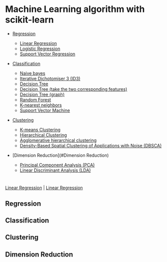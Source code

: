 # Machine Learning algorithm with scikit-learn

- [Regression](#Regression)
    - [Linear Regression](https://github.com/s90210jacklen/MachineLearning_Algorithm/blob/master/Regression/Linear_Regression.ipynb)
    - [Logistic Regression](https://github.com/s90210jacklen/MachineLearning_Algorithm/blob/master/Regression/Logistic_Regression.ipynb)
    - [Support Vector Regression](https://github.com/s90210jacklen/MachineLearning_Algorithm/blob/master/Regression/support_vector_regression.ipynb)
- [Classification](#Classification)
    - [Naive bayes](https://github.com/s90210jacklen/MachineLearning_Algorithm-with-scikit-learn/blob/master/Classification/naive_bayes.ipynb)
    - [Iterative Dichotomiser 3 (ID3)](https://github.com/s90210jacklen/MachineLearning_Algorithm-with-scikit-learn/blob/master/Classification/ID3_Entropy.ipynb)
    - [Decision Tree](https://github.com/s90210jacklen/MachineLearning_Algorithm-with-scikit-learn/blob/master/Classification/DecisionTree.ipynb)
    - [Decision Tree (take the two corresponding features)](https://github.com/s90210jacklen/MachineLearning_Algorithm-with-scikit-learn/blob/master/Classification/DecisionTree_2.ipynb)
    - [Decision Tree (graph)](https://github.com/s90210jacklen/MachineLearning_Algorithm-with-scikit-learn/blob/master/Classification/DecisionTree_3.ipynb)
    - [Random Forest](https://github.com/s90210jacklen/MachineLearning_Algorithm-with-scikit-learn/blob/master/Classification/RandomForest.ipynb)
    - [K-nearest neighbors](https://github.com/s90210jacklen/MachineLearning_Algorithm-with-scikit-learn/blob/master/Classification/Knn.ipynb)
    - [Support Vector Machine](https://github.com/s90210jacklen/MachineLearning_Algorithm-with-scikit-learn/blob/master/Classification/svm.ipynb)

- [Clustering](#Clustering)
    - [K-means Clustering](https://github.com/s90210jacklen/MachineLearning_Algorithm-with-scikit-learn/blob/master/Clustering/Kmeans.ipynb)
    - [Hierarchical Clustering](https://github.com/s90210jacklen/MachineLearning_Algorithm-with-scikit-learn/blob/master/Clustering/hierarchi.ipynb)
    - [Agglomerative hierarchical clustering](https://github.com/s90210jacklen/MachineLearning_Algorithm-with-scikit-learn/blob/master/Clustering/2agglomerative_clustering.ipynb)
    - [Density-Based Spatial Clustering of Applications with Noise (DBSCA)](https://github.com/s90210jacklen/MachineLearning_Algorithm-with-scikit-learn/blob/master/Clustering/DensityBase.ipynb)

- [Dimension Reduction](#Dimension Reduction)
    - [Principal Component Analysis (PCA)](https://github.com/s90210jacklen/MachineLearning_Algorithm-with-scikit-learn/blob/master/Dimension%20Reduction/PCA.ipynb)
    - [Linear Discriminant Analysis (LDA)](https://github.com/s90210jacklen/MachineLearning_Algorithm-with-scikit-learn/blob/master/Dimension%20Reduction/LDA.ipynb)

#
#
#
#
#
#
#
#
#
#
#
#
#
#
#
#
#
#
#
#
#
#
#
#
#
#
#
#
#
#
#
#
#
#
#
[Linear Regression]()  | [Linear Regression](https://github.com/s90210jacklen/MachineLearning_Algorithm/blob/master/Regression/Linear_Regression.ipynb)

## Regression









## Classification


## Clustering

## Dimension Reduction
